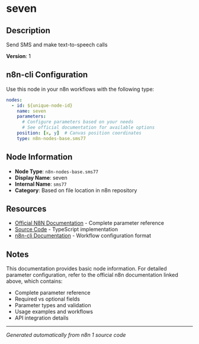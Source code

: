 # seven

## Description

Send SMS and make text-to-speech calls

**Version**: 1

## n8n-cli Configuration

Use this node in your n8n workflows with the following type:

```yaml
nodes:
  - id: ${unique-node-id}
    name: seven
    parameters:
      # Configure parameters based on your needs
      # See official documentation for available options
    position: [x, y]  # Canvas position coordinates
    type: n8n-nodes-base.sms77
```

## Node Information

- **Node Type**: `n8n-nodes-base.sms77`
- **Display Name**: seven
- **Internal Name**: `sms77`
- **Category**: Based on file location in n8n repository

## Resources

- [Official N8N Documentation](https://docs.n8n.io/integrations/builtin/app-nodes/n8n-nodes-base.sms77/) - Complete parameter reference
- [Source Code](https://github.com/n8n-io/n8n/blob/master/packages/nodes-base/nodes/Sms77/Sms77.node.ts) - TypeScript implementation
- [n8n-cli Documentation](https://github.com/edenreich/n8n-cli) - Workflow configuration format

## Notes

This documentation provides basic node information. For detailed parameter configuration, 
refer to the official n8n documentation linked above, which contains:

- Complete parameter reference
- Required vs optional fields
- Parameter types and validation
- Usage examples and workflows
- API integration details

---
*Generated automatically from n8n 1 source code*
